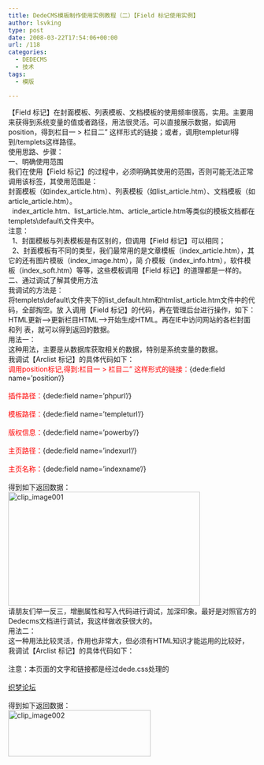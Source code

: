```yaml
---
title: DedeCMS模板制作使用实例教程（二）【Field 标记使用实例】
author: lsvking
type: post
date: 2008-03-22T17:54:06+00:00
url: /118
categories:
  - DEDECMS
  - 技术
tags:
  - 模版

---
```

【Field 标记】在封面模板、列表模板、文档模板的使用频率很高，实用。主要用来获得到系统变量的值或者路径，用法很灵活。可以直接展示数据，如调用 position，得到栏目一 > 栏目二&#8221; 这样形式的链接；或者，调用templeturl得到/templets这样路径。   
使用思路、步骤：   
一、明确使用范围   
我们在使用【Field 标记】的过程中，必须明确其使用的范围，否则可能无法正常调用该标签，其使用范围是：   
封面模板（如index\_article.htm）、列表模板（如list\_article.htm）、文档模板（如article_article.htm）。   
&#160; index\_article.htm、list\_article.htm、article_article.htm等类似的模板文档都在templets\default\文件夹中。   
注意：   
&#160; 1、封面模板与列表模板是有区别的，但调用【Field 标记】可以相同；   
&#160; 2、封面模板有不同的类型，我们最常用的是文章模板（index\_article.htm），其它的还有图片模板（index\_image.htm），简 介模板（index\_info.htm），软件模板（index\_soft.htm）等等，这些模板调用【Field 标记】的道理都是一样的。   
二、通过调试了解其使用方法   
我调试的方法是：   
将templets\default\文件夹下的list\_default.htm和htmlist\_article.htm文件中的代码，全部掏空。放 入调用【Field 标记】的代码，再在管理后台进行操作，如下：HTML更新&#8211;>更新栏目HTML&#8211;>开始生成HTML。再在IE中访问网站的各栏封面和列 表，就可以得到返回的数据。   
用法一：   
这种用法，主要是从数据库获取相关的数据，特别是系统变量的数据。   
我调试【Arclist 标记】的具体代码如下：   
<font color="red">调用position标记,得到:栏目一 > 栏目二&#8221; 这样形式的链接：</font>{dede:field name=&#8217;position&#8217;/}<br/>   
<font color="red">插件路径：</font>{dede:field name=&#8217;phpurl&#8217;/}<br/>   
<font color="red">模板路径：</font>{dede:field name=&#8217;templeturl&#8217;/}<br/>   
<font color="red">版权信息：</font>{dede:field name=&#8217;powerby&#8217;/}<br/>   
<font color="red">主页路径：</font>{dede:field name=&#8217;indexurl&#8217;/}<br/>   
<font color="red">主页名称：</font>{dede:field name=&#8217;indexname&#8217;/}<br/>   
得到如下返回数据：   
[<img style="border-right: 0px; border-top: 0px; border-left: 0px; border-bottom: 0px" height="231" alt="clip_image001" src="http://lsvking.longshe.net/wp-content/uploads/2008/03/windowslivewriterdedecmsfield-faffclip-image001-thumb.gif" width="389" border="0" />][1]   
请朋友们举一反三，增删属性和写入代码进行调试，加深印象。最好是对照官方的Dedecms文档进行调试，我这样做收获很大的。   
用法二：   
这一种用法比较灵活，作用也非常大，但必须有HTML知识才能运用的比较好，   
我调试【Arclist 标记】的具体代码如下：   
&#160; <link href="{dede:field name=&#8217;templeturl&#8217;/}/style/dede.css" rel="stylesheet" type="text/css" />   
注意：本页面的文字和链接都是经过dede.css处理的<br />   
<a href="http://bbs.dedecms.com/">织梦论坛</a> <br />   
得到如下返回数据：   
[<img style="border-right: 0px; border-top: 0px; border-left: 0px; border-bottom: 0px" height="94" alt="clip_image002" src="http://lsvking.longshe.net/wp-content/uploads/2008/03/windowslivewriterdedecmsfield-faffclip-image002-thumb.gif" width="289" border="0" />][2]

 [1]: http://lsvking.longshe.net/wp-content/uploads/2008/03/windowslivewriterdedecmsfield-faffclip-image001-2.gif
 [2]: http://lsvking.longshe.net/wp-content/uploads/2008/03/windowslivewriterdedecmsfield-faffclip-image002-2.gif